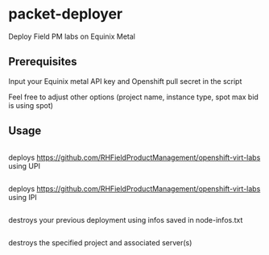 # packet-deployer

Deploy Field PM labs on Equinix Metal

## Prerequisites

Input your Equinix metal API key and Openshift pull secret in the script

Feel free to adjust other options (project name, instance type, spot max bid is using spot)

## Usage

```sh packet-deployer.sh deploy

````
deploys <https://github.com/RHFieldProductManagement/openshift-virt-labs> using UPI

```sh packet-deployer.sh deploy ipi
````

deploys <https://github.com/RHFieldProductManagement/openshift-virt-labs> using IPI

```sh packet-deployer.sh clean

````
destroys your previous deployment using infos saved in node-infos.txt

```sh packet-deployer.sh clean <project_id>
````

destroys the specified project and associated server(s)
